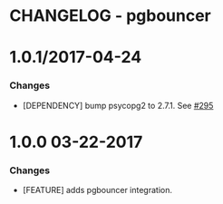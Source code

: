# CHANGELOG - pgbouncer

1.0.1/2017-04-24
==================

### Changes

* [DEPENDENCY] bump psycopg2 to 2.7.1. See [#295][]

1.0.0 03-22-2017
==================

### Changes

* [FEATURE] adds pgbouncer integration.

<!--- The following link definition list is generated by PimpMyChangelog --->
[#295]: https://github.com/DataDog/integrations-core/issues/295
